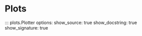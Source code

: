 # Plots

::: plots.Plotter
    options:
        show_source: true
        show_docstring: true
        show_signature: true
    